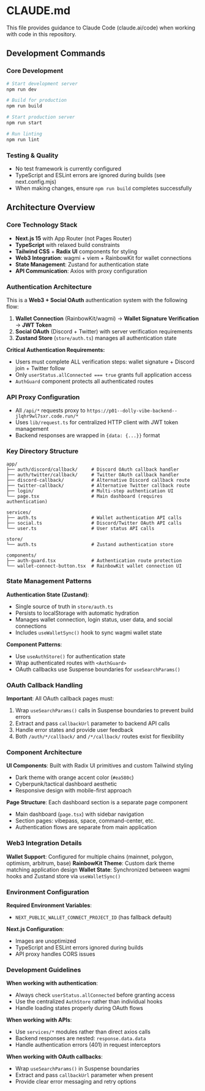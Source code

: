 # CLAUDE.md

This file provides guidance to Claude Code (claude.ai/code) when working with code in this repository.

## Development Commands

### Core Development
```bash
# Start development server
npm run dev

# Build for production
npm run build

# Start production server
npm run start

# Run linting
npm run lint
```

### Testing & Quality
- No test framework is currently configured
- TypeScript and ESLint errors are ignored during builds (see next.config.mjs)
- When making changes, ensure `npm run build` completes successfully

## Architecture Overview

### Core Technology Stack
- **Next.js 15** with App Router (not Pages Router)
- **TypeScript** with relaxed build constraints
- **Tailwind CSS** + **Radix UI** components for styling
- **Web3 Integration**: wagmi + viem + RainbowKit for wallet connections
- **State Management**: Zustand for authentication state
- **API Communication**: Axios with proxy configuration

### Authentication Architecture

This is a **Web3 + Social OAuth** authentication system with the following flow:
1. **Wallet Connection** (RainbowKit/wagmi) → **Wallet Signature Verification** → **JWT Token**
2. **Social OAuth** (Discord + Twitter) with server verification requirements
3. **Zustand Store** (`store/auth.ts`) manages all authentication state

**Critical Authentication Requirements:**
- Users must complete ALL verification steps: wallet signature + Discord join + Twitter follow
- Only `userStatus.allConnected === true` grants full application access
- `AuthGuard` component protects all authenticated routes

### API Proxy Configuration
- All `/api/*` requests proxy to `https://p01--dolly-vibe-backend--jlqhr9wl7sxr.code.run/*`
- Uses `lib/request.ts` for centralized HTTP client with JWT token management
- Backend responses are wrapped in `{data: {...}}` format

### Key Directory Structure

```
app/
├── auth/discord/callback/     # Discord OAuth callback handler  
├── auth/twitter/callback/     # Twitter OAuth callback handler
├── discord-callback/          # Alternative Discord callback route
├── twitter-callback/          # Alternative Twitter callback route
├── login/                     # Multi-step authentication UI
└── page.tsx                   # Main dashboard (requires authentication)

services/
├── auth.ts                    # Wallet authentication API calls
├── social.ts                  # Discord/Twitter OAuth API calls
└── user.ts                    # User status API calls

store/
└── auth.ts                    # Zustand authentication store

components/
├── auth-guard.tsx             # Authentication route protection
└── wallet-connect-button.tsx  # RainbowKit wallet connection UI
```

### State Management Patterns

**Authentication State (Zustand)**:
- Single source of truth in `store/auth.ts`
- Persists to localStorage with automatic hydration
- Manages wallet connection, login status, user data, and social connections
- Includes `useWalletSync()` hook to sync wagmi wallet state

**Component Patterns**:
- Use `useAuthStore()` for authentication state
- Wrap authenticated routes with `<AuthGuard>`
- OAuth callbacks use Suspense boundaries for `useSearchParams()`

### OAuth Callback Handling

**Important**: All OAuth callback pages must:
1. Wrap `useSearchParams()` calls in Suspense boundaries to prevent build errors
2. Extract and pass `callbackUrl` parameter to backend API calls
3. Handle error states and provide user feedback
4. Both `/auth/*/callback/` and `/*/callback/` routes exist for flexibility

### Component Architecture

**UI Components**: Built with Radix UI primitives and custom Tailwind styling
- Dark theme with orange accent color (`#ea580c`)
- Cyberpunk/tactical dashboard aesthetic
- Responsive design with mobile-first approach

**Page Structure**: Each dashboard section is a separate page component
- Main dashboard (`page.tsx`) with sidebar navigation
- Section pages: vibepass, space, command-center, etc.
- Authentication flows are separate from main application

### Web3 Integration Details

**Wallet Support**: Configured for multiple chains (mainnet, polygon, optimism, arbitrum, base)
**RainbowKit Theme**: Custom dark theme matching application design
**Wallet State**: Synchronized between wagmi hooks and Zustand store via `useWalletSync()`

### Environment Configuration

**Required Environment Variables**:
- `NEXT_PUBLIC_WALLET_CONNECT_PROJECT_ID` (has fallback default)

**Next.js Configuration**:
- Images are unoptimized
- TypeScript and ESLint errors ignored during builds
- API proxy handles CORS issues

### Development Guidelines

**When working with authentication**:
- Always check `userStatus.allConnected` before granting access
- Use the centralized `AuthStore` rather than individual hooks
- Handle loading states properly during OAuth flows

**When working with APIs**:
- Use `services/*` modules rather than direct axios calls
- Backend responses are nested: `response.data.data`
- Handle authentication errors (401) in request interceptors

**When working with OAuth callbacks**:
- Wrap `useSearchParams()` in Suspense boundaries
- Extract and pass `callbackUrl` parameter when present
- Provide clear error messaging and retry options